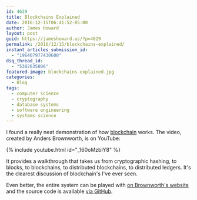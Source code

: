 ```yaml
---
id: 4629
title: Blockchains Explained
date: 2016-12-15T06:41:52-05:00
author: James Howard
layout: post
guid: https://jameshoward.us/?p=4629
permalink: /2016/12/15/blockchains-explained/
instant_articles_submission_id:
  - "196407977430608"
dsq_thread_id:
  - "5382635806"
featured-image: blockchains-explained.jpg
categories:
  - Blog
tags:
  - computer science
  - cryptography
  - database systems
  - software engineering
  - systems science
---
```

I found a really neat demonstration of how
[blockchain](https://en.wikipedia.org/wiki/Blockchain_(database))
works.  The video, created by Anders Brownworth, is on YouTube:

{% include youtube.html id="_160oMzblY8" %}

It provides a walkthrough that takes us from cryptographic hashing,
to blocks, to blockchains, to distributed blockchains, to distributed
ledgers.  It's the clearest discussion of blockchain's I've ever
seen.

Even better, the entire system can be played with [on Brownworth's
website](http://anders.com/blockchain/) and the source code is
available [via GitHub](https://github.com/anders94/blockchain-demo).
